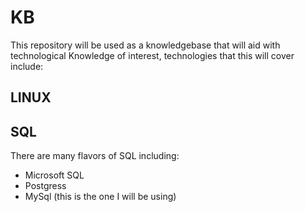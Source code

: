 # KB
This repository will be used as a knowledgebase that will aid with technological Knowledge of interest, technologies that this will cover include:

## LINUX ##
## SQL ##
There are many flavors of SQL including: 

* Microsoft SQL
* Postgress
* MySql (this is the one I will be using)


